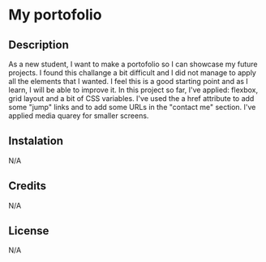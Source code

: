 

# My portofolio

## Description
As a new student, I want to make a portofolio so I can showcase my future projects.
I found this challange a bit difficult and I did not manage to apply all the elements that I wanted.
I feel this is a good starting point and as I learn, I will be able to improve it.
In this project so far, I've applied: flexbox, grid layout and a bit of CSS variables.
I've used the a href attribute to add some "jump" links and to add some URLs in the "contact me" section.
I've applied media quarey for smaller screens.

## Instalation
N/A

## Credits
N/A

## License
N/A
